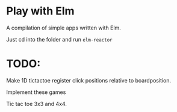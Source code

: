 # Play with Elm

A compilation of simple apps written with Elm.

Just cd into the folder and run `elm-reactor`



# TODO:

Make 1D tictactoe register click positions relative to boardposition.

Implement these games

Tic tac toe 3x3 and 4x4.
